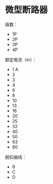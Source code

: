 # 微型断路器

级数：

- 1P
- 2P
- 3P
- 4P

额定电流（In）：

- 1 A
- 2
- 3
- 4
- 6
- 8
- 10
- 13
- 16
- 20
- 25
- 32
- 40
- 50
- 63
- 80

脱扣曲线：

- B
- C
- D
